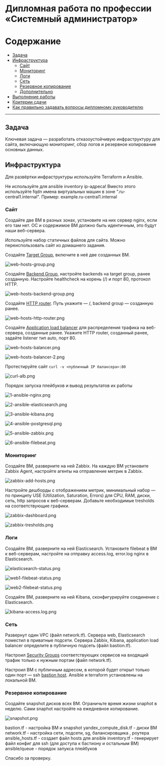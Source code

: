 
#  Дипломная работа по профессии «Системный администратор»

Содержание
==========
* [Задача](#Задача)
* [Инфраструктура](#Инфраструктура)
    * [Сайт](#Сайт)
    * [Мониторинг](#Мониторинг)
    * [Логи](#Логи)
    * [Сеть](#Сеть)
    * [Резервное копирование](#Резервное-копирование)
    * [Дополнительно](#Дополнительно)
* [Выполнение работы](#Выполнение-работы)
* [Критерии сдачи](#Критерии-сдачи)
* [Как правильно задавать вопросы дипломному руководителю](#Как-правильно-задавать-вопросы-дипломному-руководителю) 

---------

## Задача
Ключевая задача — разработать отказоустойчивую инфраструктуру для сайта, включающую мониторинг, сбор логов и резервное копирование основных данных. 

## Инфраструктура
Для развёртки инфраструктуры используйте Terraform и Ansible.  

Не используйте для ansible inventory ip-адреса! Вместо этого используйте fqdn имена виртуальных машин в зоне ".ru-central1.internal". Пример: example.ru-central1.internal  

### Сайт
Создайте две ВМ в разных зонах, установите на них сервер nginx, если его там нет. ОС и содержимое ВМ должно быть идентичным, это будут наши веб-сервера.

Используйте набор статичных файлов для сайта. Можно переиспользовать сайт из домашнего задания.

Создайте [Target Group](https://cloud.yandex.com/docs/application-load-balancer/concepts/target-group), включите в неё две созданных ВМ.

![web-hosts-group.png](img/web-hosts-group.png)

Создайте [Backend Group](https://cloud.yandex.com/docs/application-load-balancer/concepts/backend-group), настройте backends на target group, ранее созданную. Настройте healthcheck на корень (/) и порт 80, протокол HTTP.

![web-hosts-backend-group.png](img/web-hosts-backend-group.png)

Создайте [HTTP router](https://cloud.yandex.com/docs/application-load-balancer/concepts/http-router). Путь укажите — /, backend group — созданную ранее.

![web-hosts-http-router.png](img/web-hosts-http-router.png)

Создайте [Application load balancer](https://cloud.yandex.com/en/docs/application-load-balancer/) для распределения трафика на веб-сервера, созданные ранее. Укажите HTTP router, созданный ранее, задайте listener тип auto, порт 80.

![web-hosts-balancer.png](img/web-hosts-balancer.png)

![web-hosts-balancer-2.png](img/web-hosts-balancer-2.png)

Протестируйте сайт
`curl -v <публичный IP балансера>:80` 

![curl-alb.png](img/curl-alb.png)

Порядок запуска плейбуков и вывод результатов их работы

![1-ansible-nginx.png](img/1-ansible-nginx.png)

![2-ansible-elasticsearch.png](img/2-ansible-elasticsearch.png)

![3-ansible-kibana.png](img/3-ansible-kibana.png)

![4-ansible-postgresql.png](img/4-ansible-postgresql.png)

![5-ansible-zabbix.png](img/5-ansible-zabbix.png)

![6-ansible-filebeat.png](img/6-ansible-filebeat.png)

### Мониторинг
Создайте ВМ, разверните на ней Zabbix. На каждую ВМ установите Zabbix Agent, настройте агенты на отправление метрик в Zabbix. 

![zabbix-add-hosts.png](img/zabbix-add-hosts.png)

Настройте дешборды с отображением метрик, минимальный набор — по принципу USE (Utilization, Saturation, Errors) для CPU, RAM, диски, сеть, http запросов к веб-серверам. Добавьте необходимые tresholds на соответствующие графики.

![zabbix-dashboard.png](img/zabbix-dashboard.png)

![zabbix-tresholds.png](img/zabbix-tresholds.png)

### Логи
Cоздайте ВМ, разверните на ней Elasticsearch. Установите filebeat в ВМ к веб-серверам, настройте на отправку access.log, error.log nginx в Elasticsearch.

![elasticsearch-status.png](img/elasticsearch-status.png)

![web1-filebeat-status.png](img/web1-filebeat-status.png)

![web2-filebeat-status.png](img/web2-filebeat-status.png)

Создайте ВМ, разверните на ней Kibana, сконфигурируйте соединение с Elasticsearch.

![kibana-access.log.png](img/kibana-access.log.png)

### Сеть
Развернут один VPC (файл network.tf). Сервера web, Elasticsearch поместил в приватные подсети. Сервера Zabbix, Kibana, application load balancer определите в публичную подсеть (файл bastion.tf).

Настроил [Security Groups](https://cloud.yandex.com/docs/vpc/concepts/security-groups) соответствующих сервисов на входящий трафик только к нужным портам (файл network.tf).

Настроил ВМ с публичным адресом, в которой будет открыт только один порт — ssh [bastion host]( https://cloud.yandex.ru/docs/tutorials/routing/bastion). Ansible  и terraform установлены на локальной ВМ.

### Резервное копирование
Создайте snapshot дисков всех ВМ. Ограничьте время жизни snaphot в неделю. Сами snaphot настройте на ежедневное копирование.

![snapshot.png](img/snapshot.png)

bastion.tf - настройка ВМ и snapshot
yandex_compute_disk.tf - диски ВМ
network.tf - настройка сети, подсети, sg, балансировщика , роутера
ansible_hosts.tf - создает файл hosts для ansible
inventory.tf - генерирует файл конфиг для ssh (для доступа к бастиону и остальным ВМ)
ansible/queue - порядок запукса плейбуков

Спасибо за проверку.